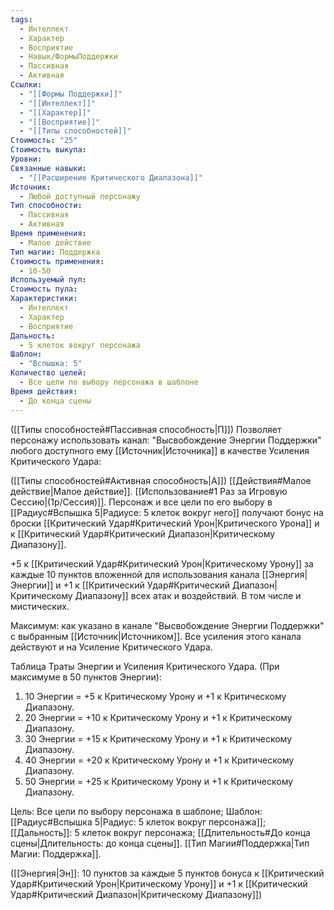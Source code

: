 ```yaml
---
tags:
  - Интеллект
  - Характер
  - Восприятие
  - Навык/ФормыПоддержки
  - Пассивная
  - Активная
Ссылки:
  - "[[Формы Поддержки]]"
  - "[[Интеллект]]"
  - "[[Характер]]"
  - "[[Восприятие]]"
  - "[[Типы способностей]]"
Стоимость: "25"
Стоимость выкупа: 
Уровни: 
Связанные навыки:
  - "[[Расширение Критического Диапазона]]"
Источник:
  - Любой доступный персонажу
Тип способности:
  - Пассивная
  - Активная
Время применения:
  - Малое действие
Тип магии: Поддержка
Стоимость применения:
  - 10-50
Используемый пул: 
Стоимость пула: 
Характеристики:
  - Интеллект
  - Характер
  - Восприятие
Дальность:
  - 5 клеток вокруг персонажа
Шаблон:
  - "Вспышка: 5"
Количество целей:
  - Все цели по выбору персонажа в шаблоне
Время действия:
  - До конца сцены
---
```

([[Типы способностей#Пассивная способность|П]]) Позволяет персонажу использовать канал: "Высвобождение Энергии Поддержки" любого доступного ему [[Источник|Источника]] в качестве Усиления Критического Удара:

([[Типы способностей#Активная способность|А]]) [[Действия#Малое действие|Малое действие]]. [[Использование#1 Раз за Игровую Сессию|(1р/Сессия)]]. Персонаж и все цели по его выбору в [[Радиус#Вспышка 5|Радиусе: 5 клеток вокруг него]] получают бонус на броски [[Критический Удар#Критический Урон|Критического Урона]] и к [[Критический Удар#Критический Диапазон|Критическому Диапазону]].

+5 к [[Критический Удар#Критический Урон|Критическому Урону]] за каждые 10 пунктов вложенной для использования канала [[Энергия|Энергии]] и +1 к [[Критический Удар#Критический Диапазон|Критическому Диапазону]] всех атак и воздействий. В том числе и мистических. 
 
Максимум: как указано в канале "Высвобождение Энергии Поддержки" с выбранным [[Источник|Источником]]. Все усиления этого канала действуют и на Усиление Критического Удара.

Таблица Траты Энергии и Усиления Критического Удара.
(При максимуме в 50 пунктов Энергии):

1. 10 Энергии = +5 к Критическому Урону и +1 к Критическому Диапазону.
2. 20 Энергии = +10 к Критическому Урону и +1 к Критическому Диапазону.
3. 30 Энергии = +15 к Критическому Урону и +1 к Критическому Диапазону.
4. 40 Энергии = +20 к Критическому Урону и +1 к Критическому Диапазону.
5. 50 Энергии = +25 к Критическому Урону и +1 к Критическому Диапазону.

Цель: Все цели по выбору персонажа в шаблоне; Шаблон: [[Радиус#Вспышка 5|Радиус: 5 клеток вокруг персонажа]]; [[Дальность]]: 5 клеток вокруг персонажа; [[Длительность#До конца сцены|Длительность: до конца сцены]]. [[Тип Магии#Поддержка|Тип Магии: Поддержка]].

([[Энергия|Эн]]: 10 пунктов за каждые 5 пунктов бонуса к [[Критический Удар#Критический Урон|Критическому Урону]] и +1 к [[Критический Удар#Критический Диапазон|Критическому Диапазону]])